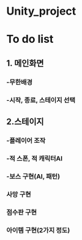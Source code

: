 # Unity_project

# To do list

## 1. 메인화면
### -무한배경
### -시작, 종료, 스테이지 선택

## 2.스테이지
### -플레이어 조작
### -적 스폰, 적 캐릭터AI
### -보스 구현(AI, 패턴)
### 사망 구현
### 점수판 구현
### 아이템 구현(2가지 정도)
